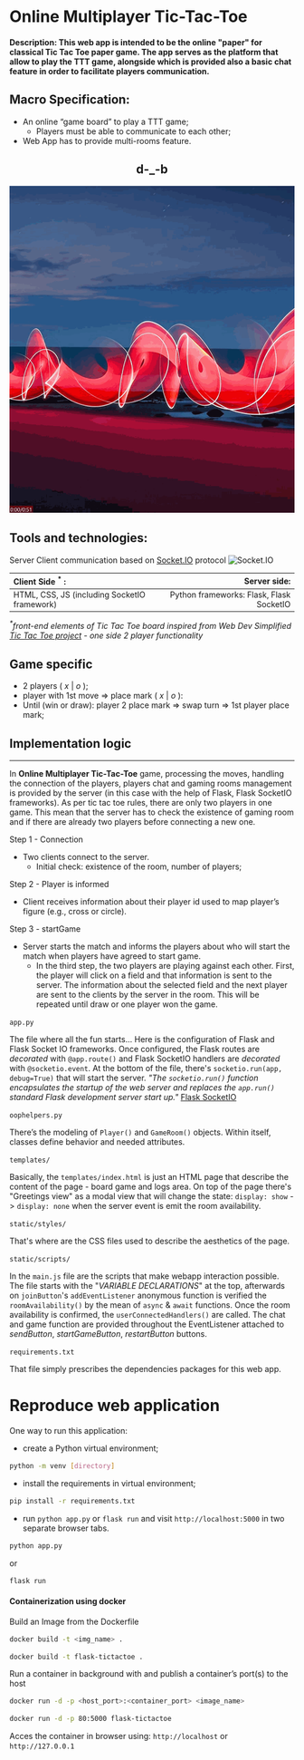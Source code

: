 # __Online Multiplayer Tic-Tac-Toe__
#### Description: This web app is intended to be the online "paper" for classical Tic Tac Toe paper game. The app serves as the platform that allow to play the TTT game, alongside which is provided also a basic chat feature in order to facilitate players communication.

## __Macro Specification:__ 
-	An online “game board” to play a TTT game;
    - Players must be able to communicate to each other;
-	Web App has to provide multi-rooms feature.

<h2 style="text-align: center;">d-_-b</h2>

![Online Multiplayer Tic-Tac-Toe](./static/assets/tictactoe-online-multiplayer.gif)

## Tools and technologies:

Server Client communication based on [Socket.IO](https://socket.io/docs/v4/) protocol
![Socket.IO](https://socket.io/images/bidirectional-communication2.png)


|**Client Side <sup>*</sup> :**                |**Server side:**                        |
|:---                                          |---:                                    |
|HTML, CSS, JS (including SocketIO framework)  |Python frameworks: Flask, Flask SocketIO|

_<sup>*</sup>front-end elements of Tic Tac Toe board inspired from Web Dev Simplified [Tic Tac Toe project](https://github.com/WebDevSimplified/JavaScript-Tic-Tac-Toe) - one side 2 player functionality_


## Game specific
- 2 players ( *x* | *o* );
- player with 1st move => place mark ( *x* | *o* ):
- Until (win or draw): player 2 place mark => swap turn => 1st player place mark;

## Implementation logic
---  

In **Online Multiplayer Tic-Tac-Toe** game, processing the moves, handling the connection of the players, players chat and gaming rooms management is provided by the server (in this case with the help of Flask, Flask SocketIO frameworks). As per tic tac toe  rules, there are only two players in one game. This mean that the server has to check the existence of gaming room and if there are already two players before connecting a new one.


Step 1 - Connection
* Two clients connect to the server. 
    * Initial check: existence of the room, number of players;

Step 2 - Player is informed
* Client receives information about their player id used to map player’s figure (e.g., cross or circle). 

Step 3 - startGame
* Server starts the match and informs the players about who will start the match when players have agreed to start game.
    * In the third step, the two players are playing against each other. 
First, the player will click on a field and that information is sent to the server. 
The information about the selected field and the next player are sent to the clients by the server in the room. 
This will be repeated until draw or one player won the game.



`app.py`

The file where all the fun starts...
Here is the configuration of Flask and Flask Socket IO frameworks.
Once configured, the Flask routes are _decorated_ with `@app.route()` and Flask SocketIO handlers are _decorated_ with `@socketio.event`.
At the bottom of the file, there's `socketio.run(app, debug=True)` that will start the server. 
_"The `socketio.run()` function encapsulates the startup of the web server and replaces the `app.run()` standard Flask development server start up."_ [Flask SocketIO](https://flask-socketio.readthedocs.io/en/latest/getting_started.html#initialization)

`oophelpers.py`

There’s the modeling of `Player()` and `GameRoom()` objects. Within itself, classes define behavior and needed attributes.

`templates/`

Basically, the `templates/index.html` is just an HTML page that describe the content of the page - board game and logs area. On top of the page there's "Greetings view" as a modal view that will change the state: `display: show` -> `display: none` when the server event is emit the room availability. 

`static/styles/`

That's where are the CSS files used to describe the aesthetics of the page.

`static/scripts/`

In the `main.js` file are the scripts that make webapp interaction possible.
The file starts with the "_VARIABLE DECLARATIONS_" at the top, afterwards on `joinButton`'s `addEventListener` anonymous function is verified the `roomAvailability()` by the mean of `async` & `await` functions. Once the room availability is confirmed, the `userConnectedHandlers()` are called. The chat and game function are provided throughout the EventListener attached to *sendButton*, *startGameButton*, *restartButton* buttons.


`requirements.txt`

That file simply prescribes the dependencies packages for this web app.



Reproduce web application
=========================

One way to run this application: 
- create a Python virtual environment;
```bash
python -m venv [directory]
```

- install the requirements in virtual environment;
```bash
pip install -r requirements.txt
```
- run `python app.py` or `flask run` and visit `http://localhost:5000` in two separate browser tabs.
```bash
python app.py
```
or
```bash
flask run
```

#### Containerization using docker

Build an Image from the Dockerfile
```bash
docker build -t <img_name> .        
```
```bash
docker build -t flask-tictactoe .        
```

Run a container in background with and publish a container’s port(s) to the host
```bash
docker run -d -p <host_port>:<container_port> <image_name>    
```
```bash
docker run -d -p 80:5000 flask-tictactoe  
```

Acces the container in browser using: `http://localhost` or `http://127.0.0.1`
